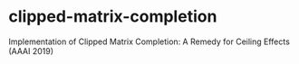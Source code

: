# clipped-matrix-completion
Implementation of Clipped Matrix Completion: A Remedy for Ceiling Effects (AAAI 2019)
